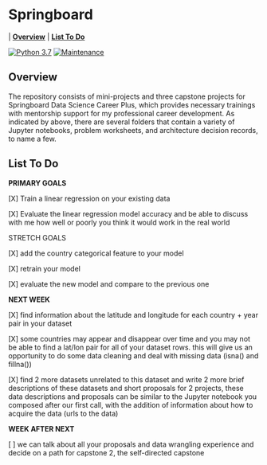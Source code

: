 # Springboard

| **[Overview](#overview)**
| **[List To Do](#list-to-do)**

[![Python 3.7](https://img.shields.io/badge/python-3.7-blue.svg)](https://www.python.org/downloads/release/python-380/)
[![Maintenance](https://img.shields.io/badge/Maintained%3F-yes-green.svg)](https://github.com/jonahwinninghoff/Springboard/graphs/commit-activity)


## Overview

The repository consists of mini-projects and three capstone projects for Springboard Data Science Career Plus, which provides necessary trainings with mentorship support for my professional career development. As indicated by above, there are several folders that contain a variety of Jupyter notebooks, problem worksheets, and architecture decision records, to name a few. 

## List To Do

**PRIMARY GOALS**

[X] Train a linear regression on your existing data

[X] Evaluate the linear regression model accuracy and be able to discuss with me how well or poorly you think it would work in the real world

STRETCH GOALS

[X] add the country categorical feature to your model

[X] retrain your model

[X] evaluate the new model and compare to the previous one

**NEXT WEEK**

[X] find information about the latitude and longitude for each country + year pair in your dataset

[X] some countries may appear and disappear over time and you may not be able to find a lat/lon pair for all of your dataset rows. this will give us an opportunity to do some data cleaning and deal with missing data (isna() and fillna())

[X] find 2 more datasets unrelated to this dataset and write 2 more brief descriptions of these datasets and short proposals for 2 projects, these data descriptions and proposals can be similar to the Jupyter notebook you composed after our first call, with the addition of information about how to acquire the data (urls to the data)

**WEEK AFTER NEXT**

[ ] we can talk about all your proposals and data wrangling experience and decide on a path for capstone 2, the self-directed capstone

